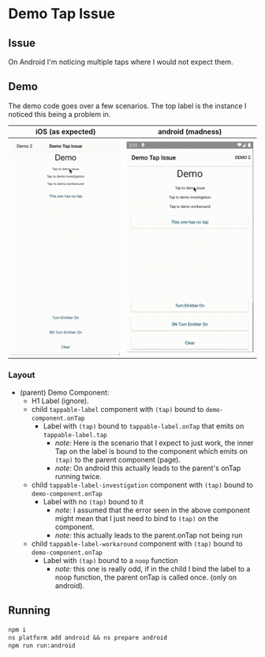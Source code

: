 # Demo Tap Issue
## Issue
On Android I'm noticing multiple taps where I would not expect them.

## Demo
The demo code goes over a few scenarios. The top label is the instance I noticed this being a problem in.

| iOS (as expected)           | android (madness)                  |
| --------------------------- | ---------------------------------- |
| ![ios-demo](./ios-demo.gif) | ![anroid-demo](./android-demo.gif) |

### Layout

- (parent) Demo Component:
  - H1 Label (ignore).
  - child `tappable-label` component with `(tap)` bound to `demo-component.onTap`
    - Label with `(tap)` bound to `tappable-label.onTap` that emits on `tappable-label.tap`
      - _note:_ Here is the scenario that I expect to just work, the inner Tap on the label is bound to the component which emits on `(tap)` to the parent component (page).
      - _note:_ On android this actually leads to the parent's onTap running twice.
  - child `tappable-label-investigation` component with `(tap)` bound to `demo-component.onTap`
    - Label with no `(tap)` bound to it
      - _note:_ I assumed that the error seen in the above component might mean that I just need to bind to `(tap)` on the component.
      - _note:_ this actually leads to the parent.onTap not being run
  - child `tappable-label-workaround` component with `(tap)` bound to `demo-component.onTap`
    - Label with `(tap)` bound to a `noop` function
      - _note:_ this one is really odd, if in the child I bind the label to a noop function, the parent onTap is called once. (only on android).

## Running

```
npm i
ns platform add android && ns prepare android
npm run run:android
```
